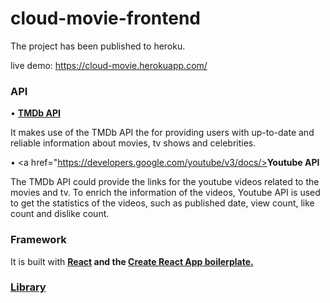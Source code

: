 # cloud-movie-frontend

The project has been published to heroku.

live demo: https://cloud-movie.herokuapp.com/

<h3>API</h3>

• <a href="https://developers.themoviedb.org/3/getting-started/introduction"><b>TMDb API</b></a> 

It makes use of the TMDb API the for providing users with up-to-date and reliable information about movies, tv shows and celebrities. 

• <a href="https://developers.google.com/youtube/v3/docs/><b>Youtube API</b></a>

The TMDb API could provide the links for the youtube videos related to the movies and tv. To enrich the information of the videos, 
Youtube API is used to get the statistics of the videos, such as published date, view count, like count and dislike count. 

<h3>Framework</h3>

It is built with <a href="https://reactjs.org/"><b>React<b></a> and the <a href="https://reactjs.org/docs/create-a-new-react-app.html"><b>Create React App</b> boilerplate.

<h3>Library</h3>
